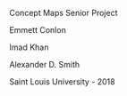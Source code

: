 Concept Maps Senior Project

Emmett Conlon

Imad Khan

Alexander D. Smith


Saint Louis University - 2018
